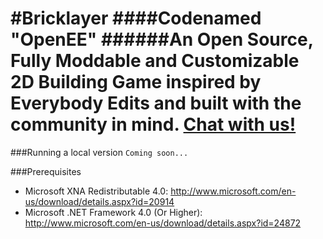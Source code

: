 #Bricklayer
####Codenamed "OpenEE"
######An Open Source, Fully Moddable and Customizable 2D Building Game inspired by Everybody Edits and built with the community in mind. [Chat with us!](http://coldstorm.tk/#/login?channels=OpenEE)
==========

###Running a local version
`Coming soon...`

###Prerequisites
* Microsoft XNA Redistributable 4.0: http://www.microsoft.com/en-us/download/details.aspx?id=20914
* Microsoft .NET Framework 4.0 (Or Higher): http://www.microsoft.com/en-us/download/details.aspx?id=24872
